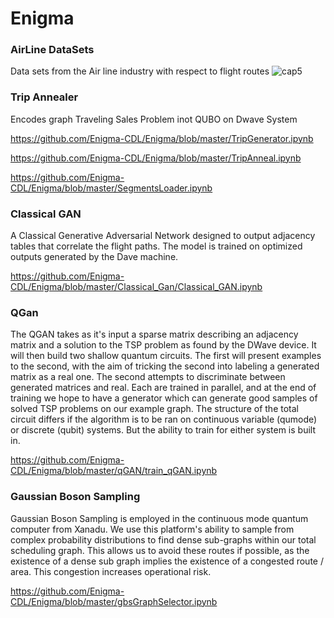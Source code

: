 # Enigma

### AirLine DataSets
Data sets from the Air line industry with respect to flight routes
![cap5](../figures/)
### Trip Annealer 
Encodes graph Traveling Sales Problem inot QUBO on Dwave System

https://github.com/Enigma-CDL/Enigma/blob/master/TripGenerator.ipynb

https://github.com/Enigma-CDL/Enigma/blob/master/TripAnneal.ipynb

https://github.com/Enigma-CDL/Enigma/blob/master/SegmentsLoader.ipynb

### Classical GAN
A Classical Generative Adversarial Network designed to output adjacency tables that correlate the flight paths. The model is trained on optimized outputs generated by the Dave machine.

https://github.com/Enigma-CDL/Enigma/blob/master/Classical_Gan/Classical_GAN.ipynb

### QGan
The QGAN takes as it's input a sparse matrix describing an adjacency matrix and a solution to the TSP problem as found by the DWave device.
It will then build two shallow quantum circuits. The first will present examples to the second, with the aim of tricking the second into labeling a generated matrix as a real one.
The second attempts to discriminate between generated matrices and real. Each are trained in parallel, and at the end of training we hope to have a generator which can generate good samples of solved TSP problems on our example graph.
The structure of the total circuit differs if the algorithm is to be ran on continuous variable (qumode) or discrete (qubit) systems. But the ability to train for either system is built in.

https://github.com/Enigma-CDL/Enigma/blob/master/qGAN/train_qGAN.ipynb

### Gaussian Boson Sampling
Gaussian Boson Sampling is employed in the continuous mode quantum computer from Xanadu. We use this platform's ability to sample from complex probability distributions to find dense sub-graphs within our total scheduling graph. This allows us to avoid these routes if possible, as the existence of a dense sub graph implies the existence of a congested route / area. This congestion increases operational risk.

https://github.com/Enigma-CDL/Enigma/blob/master/gbsGraphSelector.ipynb


